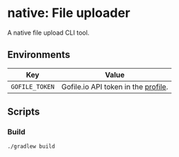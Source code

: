 # native: File uploader

A native file upload CLI tool.

## Environments

| Key            | Value                                                              |
|----------------|--------------------------------------------------------------------|
| `GOFILE_TOKEN` | Gofile.io API token in the [profile](https://gofile.io/myProfile). |

## Scripts

### Build

```shell
./gradlew build
```
